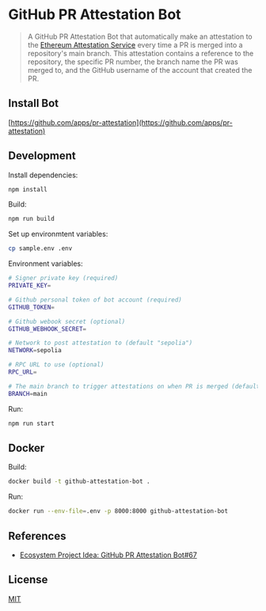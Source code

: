 # GitHub PR Attestation Bot

> A GitHub PR Attestation Bot that automatically make an attestation to the [Ethereum Attestation Service](https://easscan.org/) every time a PR is merged into a repository's main branch. This attestation contains a reference to the repository, the specific PR number, the branch name the PR was merged to, and the GitHub username of the account that created the PR.

## Install Bot

[https://github.com/apps/pr-attestation](https://github.com/apps/pr-attestation)

## Development

Install dependencies:

```sh
npm install
```

Build:

```sh
npm run build
```

Set up environmtent variables:

```sh
cp sample.env .env
```

Environment variables:

```sh
# Signer private key (required)
PRIVATE_KEY=

# Github personal token of bot account (required)
GITHUB_TOKEN=

# Github webook secret (optional)
GITHUB_WEBHOOK_SECRET=

# Network to post attestation to (default "sepolia")
NETWORK=sepolia

# RPC URL to use (optional)
RPC_URL=

# The main branch to trigger attestations on when PR is merged (default "main")
BRANCH=main
```

Run:

```sh
npm run start
```

## Docker

Build:

```sh
docker build -t github-attestation-bot .
```

Run:

```sh
docker run --env-file=.env -p 8000:8000 github-attestation-bot
```

## References

- [Ecosystem Project Idea: GitHub PR Attestation Bot#67](https://github.com/orgs/ethereum-optimism/projects/31/views/4?pane=issue&itemId=29632592)

## License

[MIT](LICENSE)
